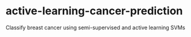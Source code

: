 # active-learning-cancer-prediction
 Classify breast cancer using semi-supervised and active learning SVMs 
